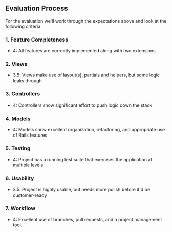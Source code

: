 ## Evaluation Process

For the evaluation we'll work through the expectations above and look at the
following criteria:

### 1. Feature Completeness

* 4: All features are correctly implemented along with two extensions

### 2. Views

* 3.5: Views make use of layout(s), partials and helpers, but some logic leaks through

### 3. Controllers

* 4: Controllers show significant effort to push logic down the stack

### 4. Models

* 4: Models show excellent organization, refactoring, and appropriate use of Rails features

### 5. Testing

* 4: Project has a running test suite that exercises the application at multiple levels

### 6. Usability

* 3.5: Project is highly usable, but needs more polish before it'd be customer-ready

### 7. Workflow

* 4: Excellent use of branches, pull requests, and a project management tool.
